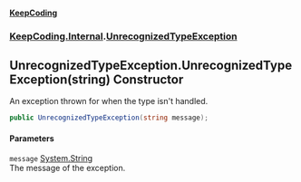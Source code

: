 #### [KeepCoding](index.md 'index')
### [KeepCoding.Internal](KeepCoding_Internal.md 'KeepCoding.Internal').[UnrecognizedTypeException](KeepCoding_Internal_UnrecognizedTypeException.md 'KeepCoding.Internal.UnrecognizedTypeException')
## UnrecognizedTypeException.UnrecognizedTypeException(string) Constructor
An exception thrown for when the type isn't handled.  
```csharp
public UnrecognizedTypeException(string message);
```
#### Parameters
<a name='KeepCoding_Internal_UnrecognizedTypeException_UnrecognizedTypeException(string)_message'></a>
`message` [System.String](https://docs.microsoft.com/en-us/dotnet/api/System.String 'System.String')  
The message of the exception.
  
